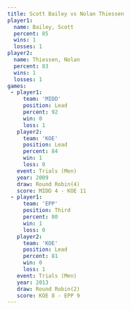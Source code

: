 ```yaml
---
title: Scott Bailey vs Nolan Thiessen
player1:               
  name: Bailey, Scott  
  percent: 85          
  wins: 1              
  losses: 1            
player2:               
  name: Thiessen, Nolan
  percent: 83          
  wins: 1              
  losses: 1            
games:
 - player1:        
     team: 'MIDD'  
     position: Lead
     percent: 92   
     win: 0        
     loss: 1       
   player2:        
     team: 'KOE'   
     position: Lead
     percent: 84   
     win: 1        
     loss: 0       
   event: Trials (Men)   
   year: 2009            
   draw: Round Robin(4)  
   score: MIDD 4 - KOE 11
 - player1:         
     team: 'EPP'    
     position: Third
     percent: 80    
     win: 1         
     loss: 0        
   player2:        
     team: 'KOE'   
     position: Lead
     percent: 81   
     win: 0        
     loss: 1       
   event: Trials (Men) 
   year: 2013          
   draw: Round Robin(2)
   score: KOE 8 - EPP 9
---
```

